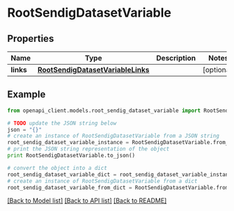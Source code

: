 # RootSendigDatasetVariable


## Properties
Name | Type | Description | Notes
------------ | ------------- | ------------- | -------------
**links** | [**RootSendigDatasetVariableLinks**](RootSendigDatasetVariableLinks.md) |  | [optional] 

## Example

```python
from openapi_client.models.root_sendig_dataset_variable import RootSendigDatasetVariable

# TODO update the JSON string below
json = "{}"
# create an instance of RootSendigDatasetVariable from a JSON string
root_sendig_dataset_variable_instance = RootSendigDatasetVariable.from_json(json)
# print the JSON string representation of the object
print RootSendigDatasetVariable.to_json()

# convert the object into a dict
root_sendig_dataset_variable_dict = root_sendig_dataset_variable_instance.to_dict()
# create an instance of RootSendigDatasetVariable from a dict
root_sendig_dataset_variable_from_dict = RootSendigDatasetVariable.from_dict(root_sendig_dataset_variable_dict)
```
[[Back to Model list]](../README.md#documentation-for-models) [[Back to API list]](../README.md#documentation-for-api-endpoints) [[Back to README]](../README.md)


